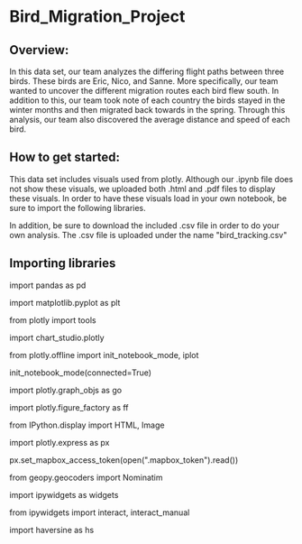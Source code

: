 # Bird_Migration_Project

## Overview: 
  In this data set, our team analyzes the differing flight paths between three birds. These birds are Eric, Nico, and Sanne. More specifically, our team wanted to uncover the different migration routes each bird flew south. In addition to this, our team took note of each country the birds stayed in the winter months and then migrated back towards in the spring. Through this analysis, our team also discovered the average distance and speed of each bird.

## How to get started: 
  This data set includes visuals used from plotly. Although our .ipynb file does not show these visuals, we uploaded both .html and .pdf files to display these visuals. In order to have these visuals load in your own notebook, be sure to import the following libraries.
  
  In addition, be sure to download the included .csv file in order to do your own analysis. The .csv file is uploaded under the name "bird_tracking.csv"
  
## Importing libraries
import pandas as pd  

import matplotlib.pyplot as plt 

from plotly import tools

import chart_studio.plotly

from plotly.offline import init_notebook_mode, iplot

init_notebook_mode(connected=True)

import plotly.graph_objs as go

import plotly.figure_factory as ff

from IPython.display import HTML, Image

import plotly.express as px

px.set_mapbox_access_token(open(".mapbox_token").read())

from geopy.geocoders import Nominatim

import ipywidgets as widgets

from ipywidgets import interact, interact_manual

import haversine as hs
